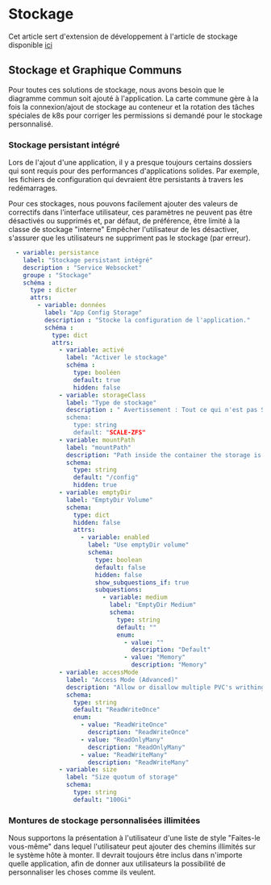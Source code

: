 # Stockage

Cet article sert d'extension de développement à l'article de stockage disponible [ici](https://wiki.truecharts.org/general/storage/)

## Stockage et Graphique Communs

Pour toutes ces solutions de stockage, nous avons besoin que le diagramme commun soit ajouté à l'application. La carte commune gère à la fois la connexion/ajout de stockage au conteneur et la rotation des tâches spéciales de k8s pour corriger les permissions si demandé pour le stockage personnalisé.

### Stockage persistant intégré

Lors de l'ajout d'une application, il y a presque toujours certains dossiers qui sont requis pour des performances d'applications solides. Par exemple, les fichiers de configuration qui devraient être persistants à travers les redémarrages.

Pour ces stockages, nous pouvons facilement ajouter des valeurs de correctifs dans l'interface utilisateur, ces paramètres ne peuvent pas être désactivés ou supprimés et, par défaut, de préférence, être limité à la classe de stockage "interne" Empêcher l'utilisateur de les désactiver, s'assurer que les utilisateurs ne suppriment pas le stockage (par erreur).

```yaml
  - variable: persistance
    label: "Stockage persistant intégré"
    description : "Service Websocket"
    groupe : "Stockage"
    schéma :
      type : dicter
      attrs:
        - variable: données
          label: "App Config Storage"
          description : "Stocke la configuration de l'application."
          schéma :
            type: dict
            attrs:
              - variable: activé
                label: "Activer le stockage"
                schéma :
                  type: booléen
                  default: true
                  hidden: false
              - variable: storageClass
                label: "Type de stockage"
                description : " Avertissement : Tout ce qui n'est pas SCALE-ZFS cassera l'annulation!
                schema:
                  type: string
                  default: "SCALE-ZFS"
              - variable: mountPath
                label: "mountPath"
                description: "Path inside the container the storage is mounted"
                schema:
                  type: string
                  default: "/config"
                  hidden: true
              - variable: emptyDir
                label: "EmptyDir Volume"
                schema:
                  type: dict
                  hidden: false
                  attrs:
                    - variable: enabled
                      label: "Use emptyDir volume"
                      schema:
                        type: boolean
                        default: false
                        hidden: false
                        show_subquestions_if: true
                        subquestions:
                          - variable: medium
                            label: "EmptyDir Medium"
                            schema:
                              type: string
                              default: ""
                              enum:
                                - value: ""
                                  description: "Default"
                                - value: "Memory"
                                  description: "Memory"
              - variable: accessMode
                label: "Access Mode (Advanced)"
                description: "Allow or disallow multiple PVC's writhing to the same PVC"
                schema:
                  type: string
                  default: "ReadWriteOnce"
                  enum:
                    - value: "ReadWriteOnce"
                      description: "ReadWriteOnce"
                    - value: "ReadOnlyMany"
                      description: "ReadOnlyMany"
                    - value: "ReadWriteMany"
                      description: "ReadWriteMany"
              - variable: size
                label: "Size quotum of storage"
                schema:
                  type: string
                  default: "100Gi"
```

### Montures de stockage personnalisées illimitées

Nous supportons la présentation à l'utilisateur d'une liste de style "Faites-le vous-même" dans lequel l'utilisateur peut ajouter des chemins illimités sur le système hôte à monter. Il devrait toujours être inclus dans n'importe quelle application, afin de donner aux utilisateurs la possibilité de personnaliser les choses comme ils veulent.

